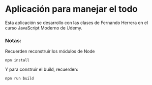 # Aplicación para manejar el todo

 Esta aplicación se desarrollo con las clases de 
 Fernando Herrera en el curso JavaScript Moderno de Udemy.

 ### Notas:

 Recuerden reconstruir los módulos de Node
 ```
 npm install
 ```

 Y para construir el build, recuerden:
 ```
 npm run build
 ```